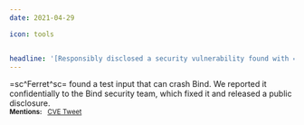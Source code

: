 ```yaml
---
date: 2021-04-29

icon: tools


headline: '[Responsibly disclosed a security vulnerability found with =sc^Ferret^sc= in Bind](https://kb.isc.org/v1/docs/cve-2021-25215)'
---
```


=sc^Ferret^sc= found a test input that can crash Bind. We reported it confidentially to the Bind security team, which fixed it and released a public disclosure. 
<br>
<small>**Mentions:** &nbsp; [CVE Tweet](https://twitter.com/CVEnew/status/1387583747692929028)
</small>